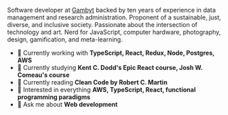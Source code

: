 Software developer at [Gambyt](https://www.gambyt.com/) backed by ten years of experience in data management and research administration. Proponent of a sustainable, just, diverse, and inclusive society. Passionate about the intersection of technology and art. Nerd for JavaScript, computer hardware, photography, design, gamification, and meta-learning.

- 🔭 Currently working with **TypeScript, React, Redux, Node, Postgres, AWS**
- 🌱 Currently studying **Kent C. Dodd's Epic React course, Josh W. Comeau's course**
- 📖 Currently reading **Clean Code by Robert C. Martin**
- 🧐 Interested in everything **AWS, TypeScript, React, functional programming paradigms**
- 💬 Ask me about **Web development**
